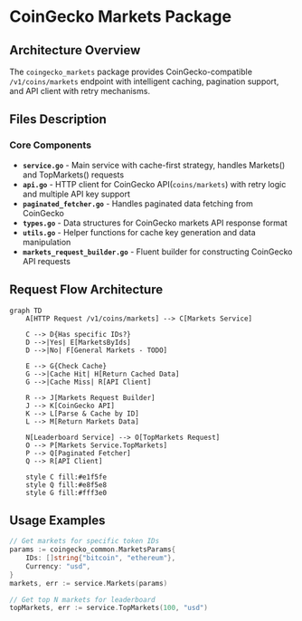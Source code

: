 # CoinGecko Markets Package

## Architecture Overview
The `coingecko_markets` package provides CoinGecko-compatible `/v1/coins/markets` endpoint with intelligent caching, pagination support, and API client with retry mechanisms.

## Files Description

### Core Components
- **`service.go`** - Main service with cache-first strategy, handles Markets() and TopMarkets() requests
- **`api.go`** - HTTP client for CoinGecko API(`coins/markets`) with retry logic and multiple API key support
- **`paginated_fetcher.go`** - Handles paginated data fetching from CoinGecko
- **`types.go`** - Data structures for CoinGecko markets API response format
- **`utils.go`** - Helper functions for cache key generation and data manipulation
- **`markets_request_builder.go`** - Fluent builder for constructing CoinGecko API requests

## Request Flow Architecture

```mermaid
graph TD
    A[HTTP Request /v1/coins/markets] --> C[Markets Service]
 
    C --> D{Has specific IDs?}
    D -->|Yes| E[MarketsByIds]
    D -->|No| F[General Markets - TODO]
    
    E --> G{Check Cache}
    G -->|Cache Hit| H[Return Cached Data]
    G -->|Cache Miss| R[API Client]
    
    R --> J[Markets Request Builder]
    J --> K[CoinGecko API]
    K --> L[Parse & Cache by ID]
    L --> M[Return Markets Data]
    
    N[Leaderboard Service] --> O[TopMarkets Request]
    O --> P[Markets Service.TopMarkets]
    P --> Q[Paginated Fetcher]
    Q --> R[API Client]
    
    style C fill:#e1f5fe
    style Q fill:#e8f5e8
    style G fill:#fff3e0
```

## Usage Examples

```go
// Get markets for specific token IDs
params := coingecko_common.MarketsParams{
    IDs: []string{"bitcoin", "ethereum"},
    Currency: "usd",
}
markets, err := service.Markets(params)

// Get top N markets for leaderboard
topMarkets, err := service.TopMarkets(100, "usd")
``` 